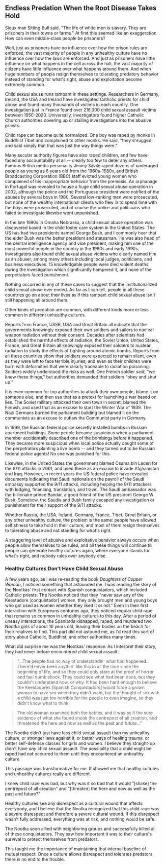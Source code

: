 ## Endless Predation When the Root Disease Takes Hold

Sioux man Sitting Bull said, "The life of white men is slavery. They are prisoners in their towns or farms." At first this seemed like an exaggeration. How can even middle-class people be prisoners?

Well, just as prisoners have no influence over how the prison rules are enforced, the vast majority of people in any unhealthy culture have no influence over how the laws are enforced. And just as prisoners have little influence on what happens in the cell across the hall, the vast majority of citizens have little influence over what happens around them. And when huge numbers of people resign themselves to tolerating predatory behavior instead of standing for what's right, abuse and exploitation become extremely common.

Child sexual abuse runs rampant in these settings. Researchers in Germany, Ireland, the USA and Ireland have investigated Catholic priests for child abuse and found many thousands of victims in each country. One investigation just in France found over 216,000 child sexual assault victims between 1950-2020. Universally, investigators found higher Catholic Church authorities covering up or stalling investigations into the abusive priests.

Child rape can become quite normalized. One boy was raped by monks in Buddhist Tibet and complained to other monks. He said, "they shrugged and said simply that that was just the way things were."

Many secular authority figures have also raped children, and few have faced any accountability at all -- clearly too few to deter any others. Famous British media personality Jimmy Savile raped dozens of underaged people as young as 8 years old from the 1960s-1980s, and British Broadcasting Corporation (BBC) staff evicted young women who complained of his inappropriate behavior from the premesis. An orphanage in Portugal was revealed to house a huge child sexual abuse operation in 2002, although the police and the Portuguese president were notified of the abuses by several boys in 1980. Several low-ranking men were prosecuted, but none of the wealthy international clients who flew in to spend time with the boys were prosecuted, and of course the police and politicians who failed to investigate likewise went unpunished.

In the late 1980s in Omaha Nebraska, a child sexual abuse operation was discovered based in the child foster care system in the United States. The US has had two presidents named George Bush, and I commonly hear that the elder Bush was the better president and statesman. He was also head of the central intelligence agency and vice president, making him one of the most powerful people in the country in the 1980s and early 1990s. Investigators also found child sexual abuse victims who clearly named him as an abuser, among many others including local judges, politicians, and business executives. 15 knowledgable people were died violent deaths during the investigation which significantly hampered it, and none of the perpetrators faced punishment.

Nothing occurred in any of these cases to suggest that the institutionalized child sexual abuse ever ended. As far as I can tell, people in all these countries go on about their lives as if this rampant child sexual abuse isn't still happening all around them.

Other kinds of predation are common, with different kinds more or less common in different unhealthy cultures. 

Reports from France, USSR, USA and Great Britain all indicate that the governments knowingly exposed their own soldiers and sailors to nuclear weapon radiation without their consent. Decades after scientists had established the harmful effects of radiation, the Soviet Union, United States, France, and Great Britain all knowingly exposed their soldiers to nuclear radiation to study the effects of fighting around atomic bombs. Reports from all these countries show that soldiers were expected to remain silent, even as they were left to face terrible injuries, and even as their children were born with deformities that were clearly traceable to radiation poisoning. Soldiers widely understood the risks as well. One French soldier said, "we knew these things," but authorities demanded that soldiers "obey and shut up."

It is even common for top authorities to attack their own people, blame it on someone else, and then use that as a pretext for launching a war based on lies. The Soviet military attacked their own town in secret, blamed the Finnish, and used that as an excuse to start the Winter War of 1939. The Nazi Germans burned the parliament building but blamed it on the communists as an excuse to outlaw the Communist party in Germany.

In 1999, the Russian federal police secretly installed bombs in Russian apartment buildings. Some people became suspicious when a parliament member accidentally described one of the bombings before it happened. They became more suspicious when local police actually caught some of the perpetrators planting a live bomb -- and they turned out to be Russian federal police agents! No one was punished for this.

Likewise, in the United States the government blamed Osama bin Laden for the 9/11 attacks in 2001, and used these as an excuse to invade Afghanistan and Iraq. However, in recent years the US federal police have revealed documents indicating that Saudi nationals on the payroll of the Saudi embassy supported the 9/11 attacks, including helping the 9/11 attackers with lodging, financing, translation, and travel. The Saudi ambassador was the billionaire prince Bandar, a good friend of the US president George W Bush. Somehow, the Saudis and Bush family escaped any investigation or punishment for their support of the 9/11 attacks.

Whether Russia, the USA, Ireland, Germany, France, Tibet, Great Britain, or any other unhealthy culture, the problem is the same: people have allowed selfishness to take hold in their culture, and most of them resign themselves to tolerating abuse and not standing for what's right.

A staggering level of abusive and exploitative behavior always occurs when people allow themselves to be ruled, and all these things will continue till people can generate healthy cultures again, where everyone stands for what's right, and nobody rules over anybody else.

### Healthy Cultures Don't Have Child Sexual Abuse

A few years ago, as I was re-reading the book _Daughters of Copper Woman_, I noticed something that astounded me. I was reading the story of the Nootkas' first contact with Spanish conquistadors, which included Catholic priests. The Nootka noticed that they "never saw any of the Keestadore [conquistador] women, they only brought men and young boys who got used as women whether they liked it or not." Even in their first interaction with Europeans centuries ago, they noticed regular child rape that remains so common in unhealthy cultures to this day. After a period of uneasy interactions, the Spaniards kidnapped, raped, and murdered two Nootka girls of about 10 years old, leaving their bodies on the beach for their relatives to find. This part did not astound me, as I'd read this sort of story about Catholic, Buddhist, and other authorities many times.

What did surprise me was the Nootkas' response. As I interpret their story, they had never before encountered child sexual assault:

> "...The people had no way of understandin' what had happened. There'd never been anythin' like this in all the time since the beginning of life, and so they could only stare at the proof of horror and feel numb shock. They could see what had been done, but they couldn't understand how, or why. It had been hard enough to believe the Keestadores [Spanish Conquistadors] would force a grown woman to have sex when they didn't want, but the thought of sex with a child was just too horrible for the people to even imagine, so they didn't know what to think.

> The old woman examined both the babies, and it was as if the sure evidence of what she found shook the centrepost of all creation, and threatened the here and now as well as the past and future..."

The Nootka didn't just have less child sexual assault than my unhealthy culture, or stronger laws against it, or better ways of healing trauma, or better self-defense classes for girls and women. I believe they straight-up didn't have _any_ child sexual assault. The possibility that a child might be raped had not occurred to them until they encountered an unhealthy culture.

This passage was transformative for me. It showed me that healthy cultures and unhealthy cultures really are different.

I knew child rape was bad, but why was it so bad that it would "[shake] the centrepost of all creation" and "[threaten] the here and now as well as the past and future?"

Healthy cultures see any disrespect as a cultural wound that affects everybody, and I believe that the Nootka recognized that this child rape was a severe disrespect and therefore a severe cultural wound. If this disrespect wasn't fully addressed, everything was at risk, and nothing would be safe.

The Nootka soon allied with neighboring groups and successfully killed all of these conquistadors. They saw how important it was to their culture's survival to protect themselves from predators.

This taught me the importance of maintaining that internal baseline of mutual respect. Once a culture allows disrespect and tolerates predators, there is no end to the trouble.